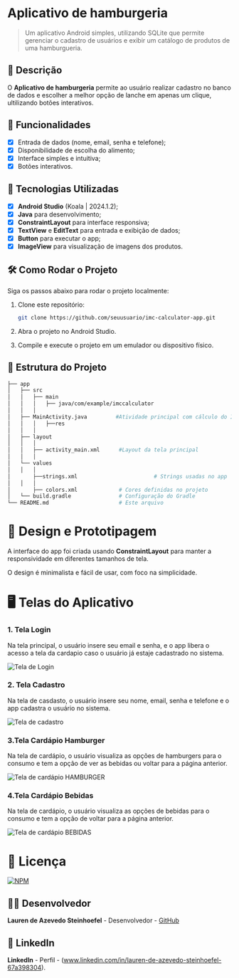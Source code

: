 # **Aplicativo de hamburgeria**

> Um aplicativo Android simples, utilizando SQLite que permite gerenciar o cadastro de usuários e exibir um catálogo de produtos de uma hamburgueria.

## 📱 Descrição

O **Aplicativo de hamburgeria** permite ao usuário realizar cadastro no banco de dados e escolher a melhor opção de lanche em apenas um clique, ultilizando botões interativos. 

## 🔧 Funcionalidades

- [x] Entrada de dados (nome, email, senha e telefone);
- [x] Disponibilidade de escolha do alimento;
- [x] Interface simples e intuitiva;
- [x] Botões interativos.

## 🚀 Tecnologias Utilizadas

- [x] **Android Studio** (Koala | 2024.1.2);
- [x] **Java** para desenvolvimento;
- [x] **ConstraintLayout** para interface responsiva;
- [x] **TextView** e **EditText** para entrada e exibição de dados;
- [x] **Button**   para executar o app;
- [x] **ImageView** para visualização de imagens dos produtos.

## 🛠️ Como Rodar o Projeto

Siga os passos abaixo para rodar o projeto localmente:

1. Clone este repositório:

    ```bash
    git clone https://github.com/seuusuario/imc-calculator-app.git     *alterar

    ```

2. Abra o projeto no Android Studio.

3. Compile e execute o projeto em um emulador ou dispositivo físico.

## 📂 Estrutura do Projeto

```bash
├── app
│   ├── src
│   │   ├── main
│   │   │   ├── java/com/example/imccalculator
│   │   │  
│   ├── MainActivity.java         #Atividade principal com cálculo do IMC
│   │   │   ├──res
│   │   │  
│   ├── layout
│   │   │  
│   │   ├── activity_main.xml      #Layout da tela principal
│   │   │  
│   └── values
│   │   │  
│       ├──strings.xml                        # Strings usadas no app
│   │   │  
│       ├── colors.xml             # Cores definidas no projeto
│   └── build.gradle               # Configuração do Gradle
└── README.md                      # Este arquivo

```

 
# 🎨 Design e Prototipagem
 
A interface do app foi criada usando **ConstraintLayout** para manter a responsividade em diferentes tamanhos de tela.
 
O design é minimalista e fácil de usar, com foco na simplicidade.
 
# 🖥️ Telas do Aplicativo
 
### 1. **Tela Login**
 
Na tela principal, o usuário insere seu email e senha, e o app libera o acesso a tela da cardapio caso o usuário já estaje cadastrado no sistema.

![Tela de Login](https://github.com/user-attachments/assets/0ad3cebd-a115-4c95-86e8-e1b83078dcb8)

### 2. **Tela Cadastro**

Na tela de casdasto, o usuário insere seu nome, email, senha e telefone e o app cadastra o usuário no sistema.

![Tela de cadastro](https://github.com/user-attachments/assets/4a87b00b-1a06-483b-a248-7c64efd0af0e)

### 3.**Tela Cardápio Hamburger**

Na tela de cardápio, o usuário visualiza as opções de hamburgers para o consumo e tem a opção de ver as bebidas ou voltar para a página anterior. 
 
![Tela de cardápio HAMBURGER](https://github.com/user-attachments/assets/97dfab70-6fca-491a-8fbe-7bfe7ddde6c7)

### 4.**Tela Cardápio Bebidas**

Na tela de cardápio, o usuário visualiza as opções de bebidas para o consumo e tem a opção de voltar para a página anterior. 

![Tela de cardápio BEBIDAS](https://github.com/user-attachments/assets/c5a47591-1453-4aff-be0a-aba853af6482)

 
# 📄 Licença

[![NPM](https://img.shields.io/npm/l/react)](https://github.com/LaurenAzevedo/exemplo-readme/blob/main/LICENSE)

## 👨‍💻 Desenvolvedor 

**Lauren de Azevedo Steinhoefel** - Desenvolvedor - [GitHub](https://github.com/LaurenAzevedo)

## 📂 LinkedIn 

**LinkedIn** - Perfil - (www.linkedin.com/in/lauren-de-azevedo-steinhoefel-67a398304).


